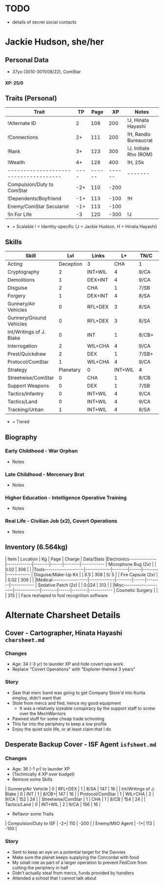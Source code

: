 # TODO
- details of secret social contacts

# Jackie Hudson, she/her
## Personal Data
- 37yo (3010-3011/08/22), ComStar
#### XP: 25/0

## Traits (Personal)
| Trait                               | TP | Page | XP   | Notes
|-------------------------------------|----|------|------|-------
|!Alternate ID                        |  2 |  108 |  200 | !J, Hinata Hayashi
|!Connections                         |  2+|  111 |  200 | !H, Randis Bureaucrat
|!Rank                                |  3+|  123 |  300 | !J, Initiate Rho (ROM)
|!Wealth                              |  4+|  128 |  400 | !H, 25k
|-------------------------------------|----|------|------|-------
| Compulsion/Duty to ComStar          | -2+|  110 | -200 |
|!Dependents/Boyfriend                | -1+|  113 | -100 | !H
| Enemy/ComStar Secularist            | -1+|  113 | -100 |
|!In For Life                         | -3 |  120 | -300 | !J
+ = Scalable
! = Identity-specific (J = Jackie Hudson, H = Hinata Hayashi)

## Skills
| Skill                     | Lvl |   Links | L+ | TN/C | T | Page |  XP | Bonuses
|---------------------------|-----|---------|----|------|---|------|-----|---------
| Acting|Deception          |   3 |     CHA |  1 | 8/CB | 4 |  142 |  64 | +1
| Cryptography              |   2 | INT+WIL |  4 | 9/CA | 2 |  145 |  40 | +1
| Demolitions               |   1 | DEX+INT |  4 | 9/CA | 3 |  146 |  24 | +1
| Disguise                  |   2 |     CHA |  1 | 7/SB | 4 |  146 |  40 |
| Forgery                   |   1 | DEX+INT |  4 | 8/SA | 3 |  147 |  24 |
| Gunnery/Air Vehicles      |   0 | RFL+DEX |  3 | 8/SA | 5 |  147 |  16 |
| Gunnery/Ground Vehicles   |   0 | RFL+DEX |  3 | 8/SA | 5 |  147 |  16 |
| Int/Writings of J. Blake  |   0 |     INT |  1 | 8/CB+| 6 |  147 |  16 | +1
| Interrogation             |   2 | WIL+CHA |  4 | 9/CA | 2 |  148 |  40 | +1
| Prest/Quickdraw           |   2 |     DEX |  1 | 7/SB+| 4 |  152 |  40 |
| Protocol/ComStar          |   1 | WIL+CHA |  4 | 9/CA | 3 |  152 |  24 | +1
| Strategy|Planetary        |   0 | INT+WIL |  4 | 9/CA | 4 |  154 |  16 | +1
| Streetwise/ComStar        |   0 |     CHA |  1 | 8/CB | 6 |  154 |  16 | +1
| Support Weapons           |   0 |     DEX |  1 | 7/SB | 6 |  154 |  16 |
| Tactics/Infantry          |   0 | INT+WIL |  4 | 9/CA | 4 |  156 |  16 | +1
| Tactics/Land              |   0 | INT+WIL |  4 | 9/CA | 4 |  156 |  16 | +1
| Tracking/Urban            |   1 | INT+WIL |  4 | 8/SA | 3 |  158 |  24 |
+ = Tiered

## Biography
### Early Childhood - War Orphan
- Notes
### Late Childhood - Mercenary Brat
- Notes
### Higher Education - Intelligence Operative Training
- Notes
### Real Life - Civilian Job (x2), Covert Operations
- Notes

## Inventory (6.564kg)
| Item                    | Location    | Kg     | Page | Charge | Data/Stats
|Electronics--------------|-------------|--------|------|--------|------------
| Microphone Bug (2x)     |             |  0.02  |  306 |        |
|Tools--------------------|-------------|--------|------|--------|------------
| Disguise/Make-Up Kit    |             |  6.5   |  308 |  5/  5 |
| Fire Capsule (2x)       |             |  0.02  |  308 |        |
|Medical------------------|-------------|--------|------|--------|------------
| Sedative Patch (2x)     |             |  0.024 |  313 |        |
|Misc---------------------|-------------|--------|------|--------|------------
| Cosmetic Surgery        |             |        |  315 |        | Face reshaped to fool recognition software


# Alternate Charsheet Details
## Cover - Cartographer, Hinata Hayashi `charsheet.md`
### Changes
- Age: 34 (-3 yr) to launder XP and hide covert ops work
- Replace "Covert Operations" with "Explorer-themed 3 years"

### Story
- Saw that merc band was going to get Company Store'd into Kurita employ, didn't want that
- Stole from mercs and fled, hence my good equipment
    - It was a relatively sizeable conspiracy by the support staff to screw over the MechWarriors
- Pawned stuff for some cheap trade schooling
- This far into the periphery to keep a low profile
- Enjoy the quiet solo life, or at least claim that I do

## Desperate Backup Cover - ISF Agent `isfsheet.md`
### Changes
- Age: 36 (-1 yr) to launder XP
- (Technically 4 XP over budget)
- Remove some Skills

| Gunnery/Air Vehicle       |   0 | RFL+DEX |  1 | 8/SA |  147 |  16 |
| Int/Writings of J. Blake  |   0 |     INT |  1 | 8/CB+|  147 |  16 |
| Protocol/ComStar          |   1 | WIL+CHA |  2 | 9/CA |  152 |  24 |
| Streetwise/ComStar        |   1 |     CHA |  1 | 8/CB |  154 |  24 |
| Tactics/Land              |   0 | INT+WIL |  2 | 9/CA |  156 |  16 |

- Reflavor some Traits

| Compulsion/Duty to ISF              | -2+|  110 | -200 |
| Enemy/MIIO Agent                    | -1+|  113 | -100 |

### Story
- Sent to keep an eye on a potential target for the Davvies
- Make sure the planet keeps supplying the Concordat with food
- My small role as part of a larger operation to prevent FedCom from cutting the periphery in half
- Didn't actually steal from mercs, funds provided by handlers
- Attended a school that I cannot talk about